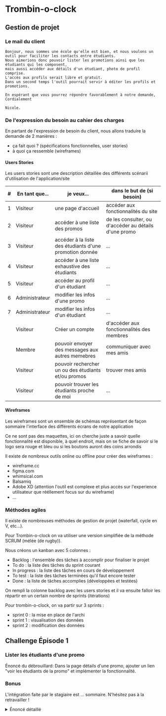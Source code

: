 # Trombin-o-clock

## Gestion de projet

### Le mail du client

```
Bonjour, nous sommes une école qu'elle est bien, et nous voulons un outil pour faciliter les contacts entre étudiants.
Nous aimerions donc pouvoir lister les promotions ainsi que les étudiants qui les composent, 
mais aussi accéder aux détails d'un étudiant, photo de profil comprise.
L'accès aux profils serait libre et gratuit.
Dans un second temps l'outil pourrait servir à éditer les profils et promotions.

En espérant que vous pourrez répondre favorablement à notre demande, 
Cordialement

Nicole.
```

### De l'expression du besoin au cahier des charges

En partant de l'expression de besoin du client, nous allons traduire la demande de 2 manières :

- ça fait quoi ? (spécifications fonctionnelles, user stories)
- à quoi ça ressemble (wireframes)

#### Users Stories

Les users stories sont une description détaillée des différents scénarii d'utilisation de l'application/site

|#| En tant que... | je veux... | dans le but de (si besoin)|
|---|---|---|---|
|1|Visiteur|une page d'accueil|accéder aux fonctionnalités du site|
|2|Visiteur|accéder à une liste des promos|de les consulter, ou d'accéder au détails d'une promo|
|3|Visiteur|accéder à la liste des étudiants d'une promotion donnée|...|
|4|Visiteur|accéder à une liste exhaustive des étudiants|...|
|5|Visiteur|accéder au profil d'un étudiant|...|
|6|Administrateur|modifier les infos d'une promo|...|
|7|Administrateur|modifier les infos d'un étudiant|...|
||Visiteur|Créer un compte|d'accéder aux fonctionnalités des membres|
||Membre|pouvoir envoyer des messages aux autres memebres|communiquer avec mes amis|
||Visiteur|pouvoir rechercher un ou des étudiants et/ou promos| trouver mes amis|
||Visiteur|pouvoir trouver les étudiants proche de moi|...|

#### Wireframes

Les wireframes sont un ensemble de schémas représentant de façon sommaire l'interface des différents écrans de notre application

Ce ne sont pas des maquettes, ici on cherche juste a savoir quelle fonctionnalité est disponible, à quel endroit, mais on se fiche de savoir si le logo sera rouge et bleu ou si les boutons auront des coins arrondis

Il existe de nombreux outils online ou offline pour créer des wireframes :

- wireframe.cc
- figma.com
- whimsical.com
- Balsamiq
- Adobe XD (attention l'outil est complexe et plus accès sur l'experience utilisateur que rééllement focus sur du wireframe)
- ...

### Méthodes agiles

Il existe de nombreuses méthodes de gestion de projet (waterfall, cycle en V, etc...).

Pour Trombin-o-clock on va utiliser une version simplifiée de la méthode SCRUM (mélée (de rugby)).

Nous créons un kanban avec 5 colonnes :

- Backlog : l'ensemble des tâches à accomplir pour finaliser le projet
- To do : la liste des tâches du sprint courant
- In progress : la liste des tâches en cours de développement
- To test : la liste des tâches terminées qu'il faut encore tester
- Done : la liste de tâches accomplies (développées et testées)

On rempli la colonne backlog avec les users stories et il va ensuite falloir les répartir en un certain nombre de sprints (itérations)

Pour trombin-o-clock, on va partir sur 3 sprints :

- sprint 0 : la mise en place de l'archi
- sprint 1 : visualisation des données
- sprint 2 : modification des données

## Challenge Épisode 1

### Lister les étudiants d'une promo

Énoncé du débrouillard: Dans la page détails d'une promo, ajouter un lien "voir les étudiants de la promo" et implémenter la fonctionnalité.


### Bonus
L'intégration faite par le stagiaire est ... sommaire. N'hésitez pas à la retravailler !

<details>
<summary>Énoncé détaillé</summary>

- La fonctionnalité concerne une seule promo, donc là encore on a besoin d'une route paramétrée pour cibler un ID. par exemple `/promo/:id/students`
- La méthode associée doit être dans un controller. Soit `promoController`, soit `studentController`, à vous de voir ce qui vous semble le plus logique, du moment que la méthode porte un nom explicite !
- Dans cette méthode il faut :
    - récupérer l'id de la promo ciblée
    - trouver la liste des étudiants de la promo. Importer la liste des étudiants depuis le json, et utiliser une boucle ou un [`.filter`](https://developer.mozilla.org/fr/docs/Web/JavaScript/Reference/Global_Objects/Array/filter#syntaxe).
    - "render" la view, sans oublier de lui transmettre les données !
- Contruire la view en listant les étudiants
- Ne pas oublier d'ajouter le lien vers la fonctionnalité dans la page "détails d'une promo".
</details>